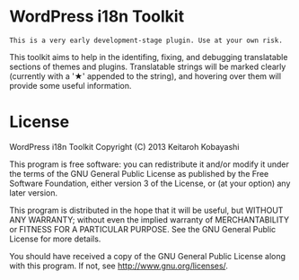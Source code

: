 # WordPress i18n Toolkit

```
This is a very early development-stage plugin. Use at your own risk.
```

This toolkit aims to help in the identifing, fixing, and debugging translatable sections of themes and plugins. Translatable strings will be marked clearly (currently with a '★' appended to the string), and hovering over them will provide some useful information.

# License

WordPress i18n Toolkit
Copyright (C) 2013 Keitaroh Kobayashi

This program is free software: you can redistribute it and/or modify
it under the terms of the GNU General Public License as published by
the Free Software Foundation, either version 3 of the License, or
(at your option) any later version.

This program is distributed in the hope that it will be useful,
but WITHOUT ANY WARRANTY; without even the implied warranty of
MERCHANTABILITY or FITNESS FOR A PARTICULAR PURPOSE.  See the
GNU General Public License for more details.

You should have received a copy of the GNU General Public License
along with this program.  If not, see <http://www.gnu.org/licenses/>.
